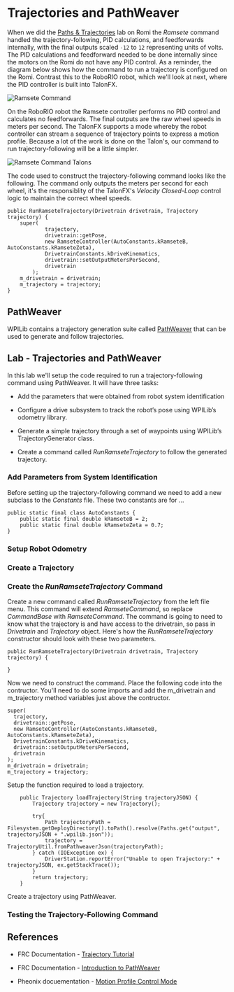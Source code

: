 # Trajectories and PathWeaver
When we did the [Paths & Trajectories](../../Romi/Control/romiTrajectory) lab on Romi the *Ramsete* command handled the trajectory-following, PID calculations, and feedforwards internally, with the final outputs scaled `-12` to `12` representing units of volts. The PID calculations and feedforward needed to be done internally since the motors on the Romi do not have any PID control. As a reminder, the diagram below shows how the command to run a trajectory is configured on the Romi.  Contrast this to the RoboRIO robot, which we'll look at next, where the PID controller is built into TalonFX. 

![Ramsete Command](../../images/Romi/Romi.055.jpeg)

On the RoboRIO robot the Ramsete controller performs no PID control and calculates no feedforwards. The final outputs are the raw wheel speeds in meters per second. The TalonFX supports a mode whereby the robot controller can stream a sequence of trajectory points to express a motion profile.  Because a lot of the work is done on the Talon's, our command to run trajectory-following will be a little simpler. 

![Ramsete Command Talons](../../images/Romi/Romi.065.jpeg)

The code used to construct the trajectory-following command looks like the following.  The command only outputs the meters per second for each wheel, it's the responsiblity of the TalonFX's *Velocity Closed-Loop* control logic to maintain the correct wheel speeds.

    public RunRamseteTrajectory(Drivetrain drivetrain, Trajectory trajectory) {
        super(
                trajectory,
                drivetrain::getPose,
                new RamseteController(AutoConstants.kRamseteB, AutoConstants.kRamseteZeta),
                DrivetrainConstants.kDriveKinematics,
                drivetrain::setOutputMetersPerSecond,
                drivetrain
            );
        m_drivetrain = drivetrain;
        m_trajectory = trajectory;
    }

## PathWeaver
WPILib contains a trajectory generation suite called [PathWeaver](https://docs.wpilib.org/en/latest/docs/software/pathplanning/pathweaver/introduction.html#introduction-to-pathweaver) that can be used to generate and follow trajectories.  

<!-- Each trajectory point holds the desired velocity, position, arbitrary feedforward, and time duration to honor said point until moving on to the next point. The point also holds targets for both the primary and auxiliary PID controller, allowing for differential control (drivetrain, differential mechanisms).

Alternatively, the trajectory points can be streamed into the motor controller as the motor controller is executing the profile, so long as the robot controller sends the trajectory points faster than the Talon consumes them. This also means that there is no practical limit to how long a profile can be. -->

## Lab - Trajectories and PathWeaver
In this lab we'll setup the code required to run a trajectory-following command using PathWeaver.  It will have three tasks:

- Add the parameters that were obtained from robot system identification

- Configure a drive subsystem to track the robot’s pose using WPILib’s odometry library.

- Generate a simple trajectory through a set of waypoints using WPILib’s TrajectoryGenerator class.

- Create a command called *RunRamseteTrajectory* to follow the generated trajectory.

### Add Parameters from System Identification
Before setting up the trajectory-following command we need to add a new subclass to the *Constants* file. These two constants are for ...

    public static final class AutoConstants {    
        public static final double kRamseteB = 2;
        public static final double kRamseteZeta = 0.7;
    }   
    
### Setup Robot Odometry

### Create a Trajectory

### Create the *RunRamseteTrajectory* Command



Create a new command called *RunRamseteTrajectory* from the left file menu.  This command will extend *RamseteCommand*, so replace *CommandBase* with *RamseteCommand*.  The command is going to need to know what the trajectory is and have access to the drivetrain, so pass in *Drivetrain* and *Trajectory* object.  Here's how the *RunRamseteTrajectory* constructor should look with these two parameters.

    public RunRamseteTrajectory(Drivetrain drivetrain, Trajectory trajectory) {

    }

Now we need to construct the command.  Place the following code into the contructor.  You'll need to do some imports and add the m_drivetrain and m_trajectory method variables just above the contructor.

    super(
      trajectory,
      drivetrain::getPose,
      new RamseteController(AutoConstants.kRamseteB, AutoConstants.kRamseteZeta),
      DrivetrainConstants.kDriveKinematics,
      drivetrain::setOutputMetersPerSecond,
      drivetrain
    );
    m_drivetrain = drivetrain;
    m_trajectory = trajectory;




Setup the function required to load a trajectory.


        public Trajectory loadTrajectory(String trajectoryJSON) {
            Trajectory trajectory = new Trajectory();

            try{
                Path trajectoryPath = Filesystem.getDeployDirectory().toPath().resolve(Paths.get("output", trajectoryJSON + ".wpilib.json"));
                trajectory = TrajectoryUtil.fromPathweaverJson(trajectoryPath);
            } catch (IOException ex) {
                DriverStation.reportError("Unable to open Trajectory:" + trajectoryJSON, ex.getStackTrace());
            }
            return trajectory;
        }

Create a trajectory using PathWeaver.


### Testing the Trajectory-Following Command



## References
- FRC Documentation - [Trajectory Tutorial](https://docs.wpilib.org/en/latest/docs/software/pathplanning/trajectory-tutorial/trajectory-tutorial-overview.html)

- FRC Documentation - [Introduction to PathWeaver](https://docs.wpilib.org/en/latest/docs/software/pathplanning/pathweaver/introduction.html#introduction-to-pathweaver)

- Pheonix docuementation - [Motion Profile Control Mode](https://docs.ctre-phoenix.com/en/stable/ch16_ClosedLoop.html#motion-profile-control-mode)

